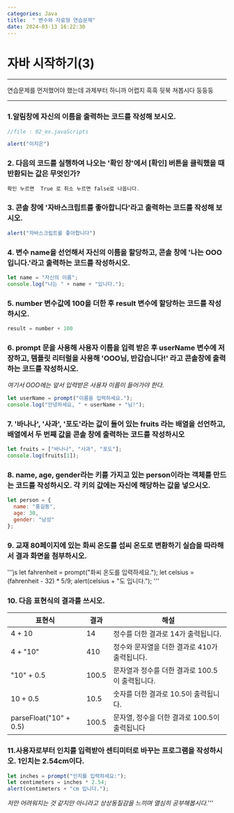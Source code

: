 ```yaml
---
categories: Java
title:  " 변수와 자료형 연습문제"
date: 2024-03-13 16:22:30
---
```


# 자바 시작하기(3)
***
연습문제를 먼저했어야 했는데 과제부터 하니까 어렵지 흑흑 뒷북 쳐봅시다 둥둥둥
***
 

### 1.알림창에 자신의 이름을 출력하는 코드를 작성해 보시오.

```js
//file : 02_ex.javaScripts

alert("이지은")

```
### 2. 다음의 코드를 실행하여 나오는 '확인 창'에서 [확인] 버튼을 클릭했을 때 반환되는 값은 무엇인가?
```js
확인 누르면  True 로 취소 누르면 false로 나옵니다.
```

### 3. 콘솔 창에 '자바스크립트를 좋아합니다'라고 출력하는 코드를 작성해 보시오.
```js
alert("자바스크립트를 좋아합니다")
```
### 4. 변수 name을 선언해서 자신의 이름을 할당하고, 콘솔 창에 '나는 OOO입니다.'라고 출력하는 코드를 작성하시오.
```js
let name = "자신의 이름";
console.log("나는 " + name + "입니다.");
```
### 5. number 변수값에 100을 더한 후 result 변수에 할당하는 코드를 작성하시오.
```js
result = number + 100
```
### 6. prompt 문을 사용해 사용자 이름을 입력 받은 후 userName 변수에 저장하고, 템플릿 리터럴을 사용해 'OOO님, 반갑습니다!' 라고 콘솔창에 출력하는 코드를 작성하시오.
*여기서 OOO에는 앞서 입력받은 사용자 이름이 들어가야 한다.*
```js
let userName = prompt("이름을 입력하세요.");
console.log("안녕하세요, " + userName + "님!");
```

### 7. '바나나', '사과', '포도'라는 값이 들어 있는 fruits 라는 배열을 선언하고, 배열에서 두 번째 값을 콘솔 창에 출력하는 코드를 작성하시오
```js
let fruits = ["바나나", "사과", "포도"];
console.log(fruits[1]);
```
### 8. name, age, gender라는 키를 가지고 있는 person이라는 객체를 만드는 코드를 작성하시오. 각 키의 값에는 자신에 해당하는 값을 넣으시오.
```js
let person = {
  name: "홍길동",
  age: 30,
  gender: "남성"
};
```
### 9. 교재 80페이지에 있는 화씨 온도를 섭씨 온도로 변환하기 실습을 따라해서 결과 화면을 첨부하시오.
'''js
let fahrenheit = prompt("화씨 온도를 입력하세요.");
let celsius = (fahrenheit - 32) * 5/9;
alert(celsius + "도 입니다.");
'''

### 10.  다음 표현식의 결과를 쓰시오.

|표현식|결과|해설|
|------|---|---|
|4 + 10|14|정수를 더한 결과로 14가 출력됩니다.|
|4 + "10"|410|정수와 문자열을 더한 결과로 410가 출력됩니다.|
|"10" + 0.5|100.5|문자열과 정수를 더한 결과로 100.5이 출력됩니다.|
|10 + 0.5|10.5|숫자를 더한 결과로 10.5이 출력됩니다.|
|parseFloat("10" + 0.5)|100.5| 문자열, 정수을 더한 결과로 100.5이 출력됩니다|

### 11.사용자로부터 인치를 입력받아 센티미터로 바꾸는 프로그램을 작성하시오. 1인치는 2.54cm이다.
```js
let inches = prompt("인치를 입력하세요:");
let centimeters = inches * 2.54;
alert(centimeters + "cm 입니다.");
```

 *저만 어려워지는 것 같지만 아니라고 상상동질감을 느끼며 열심히 공부해봅시다.*'''
